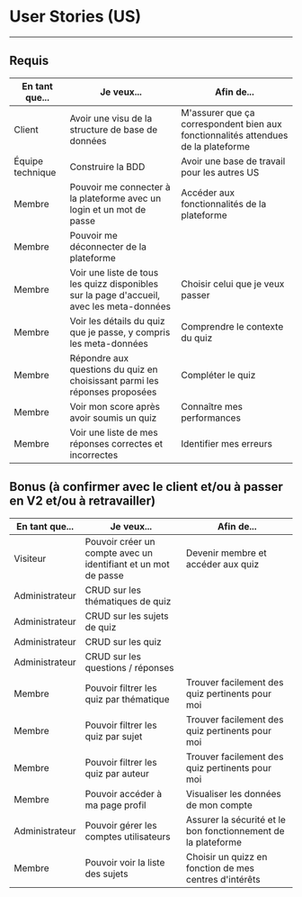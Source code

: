 # User Stories (US)

---

## Requis

| En tant que...| Je veux... | Afin de... |
|---|---|---|
| Client | Avoir une visu de la structure de base de données | M'assurer que ça correspondent bien aux fonctionnalités attendues de la plateforme |
| Équipe technique | Construire la BDD | Avoir une base de travail pour les autres US |
| Membre | Pouvoir me connecter à la plateforme avec un login et un mot de passe | Accéder aux fonctionnalités de la plateforme |
| Membre | Pouvoir me déconnecter de la plateforme | |
| Membre | Voir une liste de tous les quizz disponibles sur la page d'accueil, avec les meta-données | Choisir celui que je veux passer |
| Membre | Voir les détails du quiz que je passe, y compris les meta-données | Comprendre le contexte du quiz |
| Membre | Répondre aux questions du quiz en choisissant parmi les réponses proposées | Compléter le quiz |
| Membre | Voir mon score après avoir soumis un quiz | Connaître mes performances |
| Membre | Voir une liste de mes réponses correctes et incorrectes | Identifier mes erreurs |


## Bonus (à confirmer avec le client et/ou à passer en V2 et/ou à retravailler)
| En tant que...| Je veux... | Afin de... |
|---|---|---|
| Visiteur | Pouvoir créer un compte avec un identifiant et un mot de passe | Devenir membre et accéder aux quiz |
| Administrateur | CRUD sur les thématiques de quiz | |
| Administrateur | CRUD sur les sujets de quiz | |
| Administrateur | CRUD sur les quiz | |
| Administrateur | CRUD sur les questions / réponses | |
| Membre | Pouvoir filtrer les quiz par thématique | Trouver facilement des quiz pertinents pour moi |
| Membre | Pouvoir filtrer les quiz par sujet | Trouver facilement des quiz pertinents pour moi |
| Membre | Pouvoir filtrer les quiz par auteur | Trouver facilement des quiz pertinents pour moi |
| Membre | Pouvoir accéder à ma page profil | Visualiser les données de mon compte |
| Administrateur | Pouvoir gérer les comptes utilisateurs | Assurer la sécurité et le bon fonctionnement de la plateforme |
| Membre | Pouvoir voir la liste des sujets | Choisir un quizz en fonction de mes centres d'intérêts |
